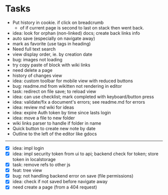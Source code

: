 
# Tasks

- Put history in cookie. if click on breadcrumb
  - of if current page is second to last on stack then went back.
- idea: look for orphan (non-linked) docs; create back links info
- auto save (especially on navigate away)
- mark as favorite (use tags in heading)
- Need full text search
- view display order, ie. by creation date
- bug: images not loading
- try copy paste of block with wiki links
- need delete a page
- history of changes view
- idea: custom toolbar for mobile view with reduced buttons
- bug:  readme.md from wikitten not rendering in editor
- task: redirect on file save; to reload view
- idea: can use checklist; mark completed with keyboard/button press
- idea: validate/fix a document's errors; see readme.md for errors
- idea: review md wiki for ideas
- idea: expire Auth token by time since lasts login
- idea: move a file to new folder
- wiki links parser to handle if folder in name
- Quick button to create new note by date
- Outline to the left of the editor like gdocs


----

- [x] idea: impl login
- [x] idea: impl security token from ui to api; backend check for token; store token in localstorage
- [x] task: remove refs to other js
- [x] feat: tree view
- [x] bug: not handling backend error on save (file permissions)
- [x] idea: check if not saved before navigate away
- [x] need create a page (from a 404 request)
